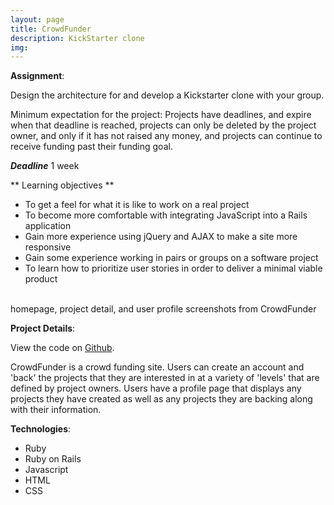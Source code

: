 ```yaml
---
layout: page
title: CrowdFunder
description: KickStarter clone
img:
---
```


**Assignment**:

Design the architecture for and develop a Kickstarter clone with your group.  

Minimum expectation for the project: Projects have deadlines, and expire when that deadline is reached, projects can only be deleted by the project owner, and only if it has not raised any money, and projects can continue to receive funding past their funding goal.

***Deadline*** 1 week

** Learning objectives **

 * To get a feel for what it is like to work on a real project
 * To become more comfortable with integrating JavaScript into a Rails application
 * Gain more experience using jQuery and AJAX to make a site more responsive
 * Gain some experience working in pairs or groups on a software project
 * To learn how to prioritize user stories in order to deliver a minimal viable product

<div class="img_row">
	<img class="col one" src="{{ site.baseurl }}/img/crowdfunder/homepage.png" alt="" title="example image"/>
	<img class="col one" src="{{ site.baseurl }}/img/crowdfunder/project-details.png" alt="" title="example image"/>
	<img class="col one" src="{{ site.baseurl }}/img/crowdfunder/user-profile.png" alt="" title="example image"/>
</div>
<div class="col three caption">
	homepage, project detail, and user profile screenshots from CrowdFunder
</div>

**Project Details**:  

View the code on <a href="https://github.com/Courtney2511/crowdfunder">Github</a>.

CrowdFunder is a crowd funding site.  Users can create an account and 'back' the projects that they are interested in at a variety of 'levels' that are defined by project owners. Users have a profile page that displays any projects they have created as well as any projects they are backing along with their information.


**Technologies**:

* Ruby
* Ruby on Rails
* Javascript
* HTML
* CSS

<br/><br/><br/>
